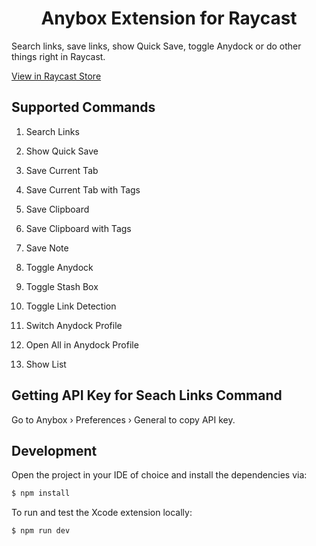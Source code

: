<h1 align="center">Anybox Extension for Raycast</h1>

Search links, save links, show Quick Save, toggle Anydock or do other things right in Raycast.

[View in Raycast Store](https://www.raycast.com/francisfeng/anybox)

## Supported Commands

1. Search Links

2. Show Quick Save

3. Save Current Tab

4. Save Current Tab with Tags

5. Save Clipboard

6. Save Clipboard with Tags

7. Save Note

8. Toggle Anydock

9. Toggle Stash Box

10. Toggle Link Detection

11. Switch Anydock Profile

12. Open All in Anydock Profile

13. Show List

## Getting API Key for Seach Links Command

Go to Anybox › Preferences › General to copy API key.

## Development

Open the project in your IDE of choice and install the dependencies via:

```bash
$ npm install
```

To run and test the Xcode extension locally:

```bash
$ npm run dev
```
